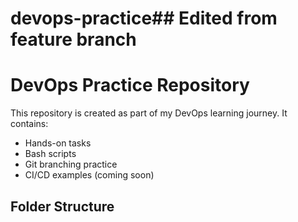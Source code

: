 # devops-practice## Edited from feature branch
# DevOps Practice Repository

This repository is created as part of my DevOps learning journey. It contains:
- Hands-on tasks
- Bash scripts
- Git branching practice
- CI/CD examples (coming soon)

## Folder Structure

